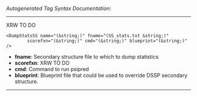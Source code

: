 _Autogenerated Tag Syntax Documentation:_

---
XRW TO DO

```
<DumpStatsSS name="(&string;)" fname="(SS_stats.txt &string;)"
        scorefxn="(&string;)" cmd="(&string;)" blueprint="(&string;)" />
```

-   **fname**: Secondary structure file to which to dump statistics
-   **scorefxn**: XRW TO DO
-   **cmd**: Command to run psipred
-   **blueprint**: Blueprint file that could be used to override DSSP secondary structure.

---
